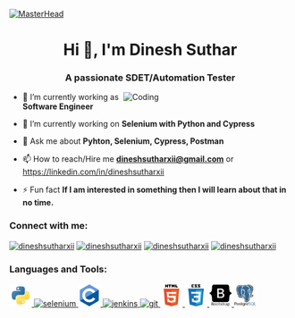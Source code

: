 [![MasterHead](https://i.pinimg.com/originals/c6/9f/a6/c69fa6e9d0af971ba052817ae70c4261.gif)](https://linkedin.com/in/dineshsutharxii)
<h1 align="center">Hi 👋, I'm Dinesh Suthar</h1>
<h3 align="center">A passionate SDET/Automation Tester</h3>
<img align = "right" alt="Coding" width="300" src="https://uploads.toptal.io/blog/image/91302/toptal-blog-image-1434578005589-4e6897ec04cc0b3c7075b9b011ee915c.gif">

- 🔭 I’m currently working as **Software Engineer**

- 🌱 I’m currently working on **Selenium with Python and Cypress**

- 💬 Ask me about **Pyhton, Selenium, Cypress, Postman**

- 📫 How to reach/Hire me **dineshsutharxii@gmail.com** or https://linkedin.com/in/dineshsutharxii

- ⚡ Fun fact **If I am interested in something then I will learn about that in no time.**

<h3 align="left">Connect with me:</h3>
<p align="left">
<a href="https://linkedin.com/in/dineshsutharxii" target="blank"><img align="center" src="https://raw.githubusercontent.com/rahuldkjain/github-profile-readme-generator/master/src/images/icons/Social/linked-in-alt.svg" alt="dineshsutharxii" height="30" width="40" /></a>
<a href="https://instagram.com/dineshsutharxii" target="blank"><img align="center" src="https://raw.githubusercontent.com/rahuldkjain/github-profile-readme-generator/master/src/images/icons/Social/instagram.svg" alt="dineshsutharxii" height="30" width="40" /></a>
<a href="https://www.hackerrank.com/dineshsutharxii" target="blank"><img align="center" src="https://raw.githubusercontent.com/rahuldkjain/github-profile-readme-generator/master/src/images/icons/Social/hackerrank.svg" alt="dineshsutharxii" height="30" width="40" /></a>
<a href="https://www.hackerearth.com/dineshsutharxii" target="blank"><img align="center" src="https://raw.githubusercontent.com/rahuldkjain/github-profile-readme-generator/master/src/images/icons/Social/hackerearth.svg" alt="dineshsutharxii" height="30" width="40" /></a>
</p>

<h3 align="left">Languages and Tools:</h3>
<p align="left"><a href="https://www.python.org" target="_blank" rel="noreferrer"> <img src="https://raw.githubusercontent.com/devicons/devicon/master/icons/python/python-original.svg" alt="python" width="40" height="40"/> </a> <a href="https://www.selenium.dev" target="_blank" rel="noreferrer"> <img src="https://raw.githubusercontent.com/detain/svg-logos/780f25886640cef088af994181646db2f6b1a3f8/svg/selenium-logo.svg" alt="selenium" width="40" height="40"/> </a><a href="https://www.cprogramming.com/" target="_blank" rel="noreferrer"> <img src="https://raw.githubusercontent.com/devicons/devicon/master/icons/c/c-original.svg" alt="c" width="40" height="40"/> </a> <a href="https://www.jenkins.io" target="_blank" rel="noreferrer"> <img src="https://www.vectorlogo.zone/logos/jenkins/jenkins-icon.svg" alt="jenkins" width="40" height="40"/> </a> <a href="https://git-scm.com/" target="_blank" rel="noreferrer"> <img src="https://www.vectorlogo.zone/logos/git-scm/git-scm-icon.svg" alt="git" width="40" height="40"/> </a> <a href="https://www.w3.org/html/" target="_blank" rel="noreferrer"> <img src="https://raw.githubusercontent.com/devicons/devicon/master/icons/html5/html5-original-wordmark.svg" alt="html5" width="40" height="40"/> </a> <a href="https://www.w3schools.com/css/" target="_blank" rel="noreferrer"> <img src="https://raw.githubusercontent.com/devicons/devicon/master/icons/css3/css3-original-wordmark.svg" alt="css3" width="40" height="40"/> </a> <a href="https://getbootstrap.com" target="_blank" rel="noreferrer"> <img src="https://raw.githubusercontent.com/devicons/devicon/master/icons/bootstrap/bootstrap-plain-wordmark.svg" alt="bootstrap" width="40" height="40"/> </a>  <a href="https://www.postgresql.org" target="_blank" rel="noreferrer"> <img src="https://raw.githubusercontent.com/devicons/devicon/master/icons/postgresql/postgresql-original-wordmark.svg" alt="postgresql" width="40" height="40"/> </a> </p>
